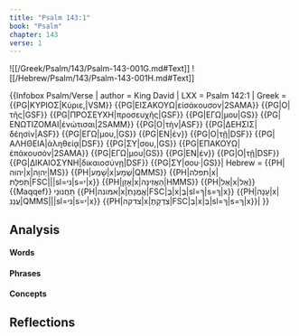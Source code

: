 ```yaml
---
title: "Psalm 143:1"
book: "Psalm"
chapter: 143
verse: 1
---
```

![[/Greek/Psalm/143/Psalm-143-001G.md#Text]]
![[/Hebrew/Psalm/143/Psalm-143-001H.md#Text]]

{{Infobox Psalm/Verse |
  author = King David |
  LXX = Psalm 142:1 |
  Greek = {{PG|ΚΥΡΙΟΣ|Κύριε,|VSM}} {{PG|ΕΙΣΑΚΟΥΩ|εἰσάκουσον|2SAMA}} {{PG|Ο|τῆς|GSF}} {{PG|ΠΡΟΣΕΥΧΗ|προσευχῆς|GSF}} {{PG|ΕΓΩ|μου|GS}} {{PG|ΕΝΩΤΙΖΟΜΑΙ|ἐνώτισαι|2SAMM}} {{PG|Ο|τὴν|ASF}} {{PG|ΔΕΗΣΙΣ|δέησίν|ASF}} {{PG|ΕΓΩ|μου,|GS}} {{PG|ΕΝ|ἐν}} {{PG|Ο|τῇ|DSF}} {{PG|ΑΛΗΘΕΙΑ|ἀληθείᾳ|DSF}} {{PG|ΣΥ|σου,|GS}} {{PG|ΕΠΑΚΟΥΩ|ἐπάκουσόν|2SAMA}} {{PG|ΕΓΩ|μου|GS}} {{PG|ΕΝ|ἐν}} {{PG|Ο|τῇ|DSF}} {{PG|ΔΙΚΑΙΟΣΥΝΗ|δικαιοσύνῃ|DSF}} {{PG|ΣΥ|σου·|GS}}|
  Hebrew = {{PH|יהוה|x|יְהוָה|MS}} {{PH|שָׁמַע|x|שְׁמַע|QMMS}} {{PH|תפלה|x|תְּפִלָּתִ|FSC|||sl=ני|s=י|x}} {{PH|אָזַן|x|הַאֲזִינָה|HMMS}} {{PH|אֶל|x|אֶל}}{{Maqqef}}
תַּחֲנוּנַי
{{PH|אמונה|x|אֱמֻנָתְ|FSC|בֶּ|x|בֶּ|sl=ךָ|s=ךָ|x}} {{PH|עָנָה|x|עֲנֵנִ|QMMS|||sl=ני|s=י|x}} {{PH|צדקה|x|צִדְקָתֶ|FSC|בְּ|x|בְּ|sl=ךָ|s=ךָ|x}}׃|
}}

## Analysis

#### Words

#### Phrases

#### Concepts

## Reflections
